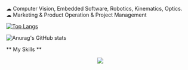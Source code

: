  ☁ Computer Vision, Embedded Software, Robotics, Kinematics, Optics. <br>
  ☁ Marketing & Product Operation & Project Management

 [![Top Langs](https://github-readme-stats.vercel.app/api/top-langs/?username=uuyymilkyl&layout=compact)](https://github.com/anuraghazra/github-readme-stats) 

  ![Anurag's GitHub stats](https://github-readme-stats.vercel.app/api?username=uuyymilkyl&show_icons=true&theme=synthwave)



** My Skills **
<p align="center">
  <a href="https://skillicons.dev">
    <img src="https://skillicons.dev/icons?i=git,cpp,python,docker,opencv,c,ros,linux,vim,qt,matlab" />
  </a>
</p>

